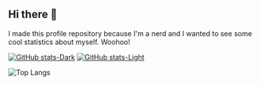 ## Hi there 👋
I made this profile repository because I'm a nerd and I wanted to see some cool statistics about myself. Woohoo!

[![GitHub stats-Dark](https://github-readme-stats.vercel.app/api?username=Baharis&show_icons=true&theme=dark#gh-dark-mode-only)](https://github.com/Baharis/github-readme-stats#gh-dark-mode-only)
[![GitHub stats-Light](https://github-readme-stats.vercel.app/api?username=Baharis&show_icons=true&theme=default#gh-light-mode-only)](https://github.com/Baharis/github-readme-stats#gh-light-mode-only)

![Top Langs](https://github-readme-stats.vercel.app/api/top-langs/?username=Baharis&layout=compact)


<!--
**Baharis/Baharis** is a ✨ _special_ ✨ repository because its `README.md` (this file) appears on your GitHub profile.

Here are some ideas to get you started:

- 🔭 I’m currently working on ...
- 🌱 I’m currently learning ...
- 👯 I’m looking to collaborate on ...
- 🤔 I’m looking for help with ...
- 💬 Ask me about ...
- 📫 How to reach me: ...
- 😄 Pronouns: ...
- ⚡ Fun fact: ...
-->
